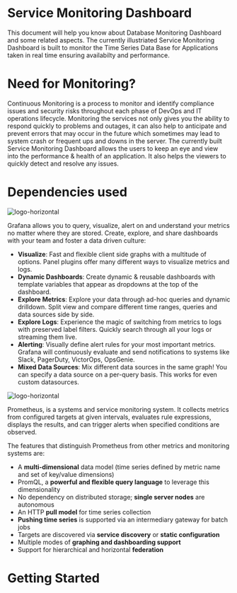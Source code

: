 # Service Monitoring Dashboard
This document will help you know about Database Monitoring Dashboard and some related aspects. The currently illustriated Service Monitoring Dashboard is built to monitor the Time Series Data Base for Applications taken in real time ensuring availabilty and performance.

# Need for Monitoring?
Continuous Monitoring is a process to monitor and identify compliance issues and security risks throughout each phase of DevOps and IT operations lifecycle. Monitoring the services not only gives you the ability to respond quickly to problems and outages, it can also help to anticipate and prevent errors that may occur in the future which sometimes may lead to system crash or frequent ups and downs in the server. The currently built Service Monitoring Dashboard allows the users to keep an eye and view into the performance & health of an application. It also helps the viewers to quickly detect and resolve any issues. 

# Dependencies used

![logo-horizontal](https://user-images.githubusercontent.com/60230072/126178049-0157d7fa-4839-4be3-a755-b6e58ebc4195.png)

Grafana allows you to query, visualize, alert on and understand your metrics no matter where they are stored. Create, explore, and share dashboards with your team and foster a data driven culture:

* **Visualize**: Fast and flexible client side graphs with a multitude of options. Panel plugins offer many different ways to visualize metrics and logs.
* **Dynamic Dashboards**: Create dynamic & reusable dashboards with template variables that appear as dropdowns at the top of the dashboard.
* **Explore Metrics**: Explore your data through ad-hoc queries and dynamic drilldown. Split view and compare different time ranges, queries and data sources side by side.
* **Explore Logs**: Experience the magic of switching from metrics to logs with preserved label filters. Quickly search through all your logs or streaming them live.
* **Alerting**: Visually define alert rules for your most important metrics. Grafana will continuously evaluate and send notifications to systems like Slack, PagerDuty, VictorOps, OpsGenie.
* **Mixed Data Sources**: Mix different data sources in the same graph! You can specify a data source on a per-query basis. This works for even custom datasources.

![logo-horizontal](https://user-images.githubusercontent.com/60230072/126186233-33df169d-2582-407b-b6ec-9eea12143476.png)

Prometheus, is a systems and service monitoring system. It collects metrics from configured targets at given intervals, evaluates rule expressions, displays the results, and can trigger alerts when specified conditions are observed.

The features that distinguish Prometheus from other metrics and monitoring systems are:

* A **multi-dimensional** data model (time series defined by metric name and set of key/value dimensions)
* PromQL, a **powerful and flexible query language** to leverage this dimensionality
* No dependency on distributed storage; **single server nodes** are autonomous
* An HTTP **pull model** for time series collection
* **Pushing time series** is supported via an intermediary gateway for batch jobs
* Targets are discovered via **service discovery** or **static configuration**
* Multiple modes of **graphing and dashboarding support**
* Support for hierarchical and horizontal **federation**

# Getting Started
